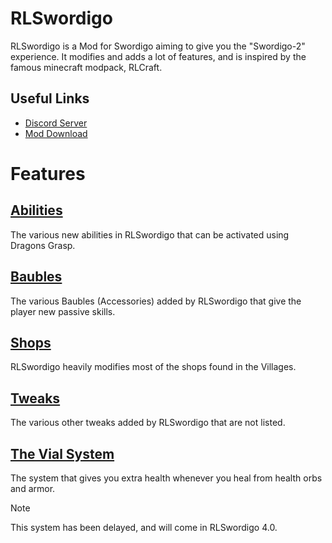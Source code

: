 # RLSwordigo
RLSwordigo is a Mod for Swordigo aiming to give you the "Swordigo-2" experience. It modifies and adds a lot of features, and is inspired by the famous minecraft modpack, RLCraft.

## Useful Links
- [Discord Server](https://dsc.gg/swordiforge)
- [Mod Download](https://www.mediafire.com/file/1ehfahp4nvfefot/RLSwordigo_3.5.apk/file)

# Features
## [Abilities](Abilities.md)
The various new abilities in RLSwordigo that can be activated using Dragons Grasp.

## [Baubles](Baubles.md)
The various Baubles (Accessories) added by RLSwordigo that give the player new passive skills.

## [Shops](Shops.md)
RLSwordigo heavily modifies most of the shops found in the Villages.

## [Tweaks](Tweaks.md)
The various other tweaks added by RLSwordigo that are not listed.

## [The Vial System](vial.md)
The system that gives you extra health whenever you heal from health orbs and armor.
> [!NOTE]
> This system has been delayed, and will come in RLSwordigo 4.0.
